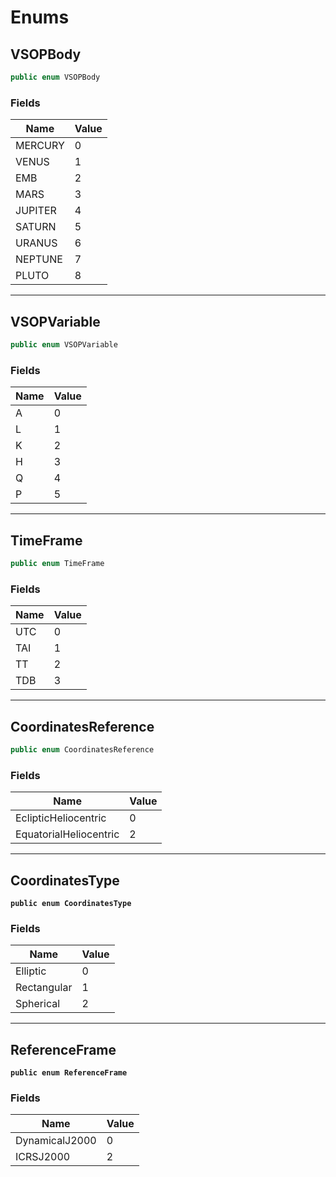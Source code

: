 # Enums

## VSOPBody <a href="#fields" id="fields"></a>

```csharp
public enum VSOPBody
```

### Fields <a href="#fields" id="fields"></a>

| Name    | Value |
| ------- | ----- |
| MERCURY | 0     |
| VENUS   | 1     |
| EMB     | 2     |
| MARS    | 3     |
| JUPITER | 4     |
| SATURN  | 5     |
| URANUS  | 6     |
| NEPTUNE | 7     |
| PLUTO   | 8     |

***

## VSOPVariable <a href="#fields" id="fields"></a>

```csharp
public enum VSOPVariable
```

### Fields <a href="#fields" id="fields"></a>

| Name | Value |
| ---- | ----- |
| A    | 0     |
| L    | 1     |
| K    | 2     |
| H    | 3     |
| Q    | 4     |
| P    | 5     |

***

## TimeFrame <a href="#fields" id="fields"></a>

```csharp
public enum TimeFrame
```

### Fields <a href="#fields" id="fields"></a>

| Name | Value |
| ---- | ----- |
| UTC  | 0     |
| TAI  | 1     |
| TT   | 2     |
| TDB  | 3     |

***

## CoordinatesReference

```csharp
public enum CoordinatesReference
```

### Fields <a href="#fields" id="fields"></a>

| Name                   | Value |
| ---------------------- | ----- |
| EclipticHeliocentric   | 0     |
| EquatorialHeliocentric | 2     |

***

## CoordinatesType

<pre class="language-csharp"><code class="lang-csharp"><strong>public enum CoordinatesType
</strong></code></pre>

### Fields <a href="#fields" id="fields"></a>

| Name        | Value |
| ----------- | ----- |
| Elliptic    | 0     |
| Rectangular | 1     |
| Spherical   | 2     |

***

## ReferenceFrame

<pre class="language-csharp"><code class="lang-csharp"><strong>public enum ReferenceFrame
</strong></code></pre>

### Fields <a href="#fields" id="fields"></a>

| Name           | Value |
| -------------- | ----- |
| DynamicalJ2000 | 0     |
| ICRSJ2000      | 2     |

